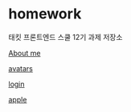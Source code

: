 # homework

태킷 프론트엔드 스쿨 12기 과제 저장소

[About me](https://github.com/betteree/homework/blob/main/md/about-me.md)

[avatars](https://github.com/betteree/homework/blob/main/md/avatars.md)

[login](https://github.com/betteree/homework/blob/main/md/login.md)

[apple](https://github.com/betteree/homework/blob/main/md/apple.md)
